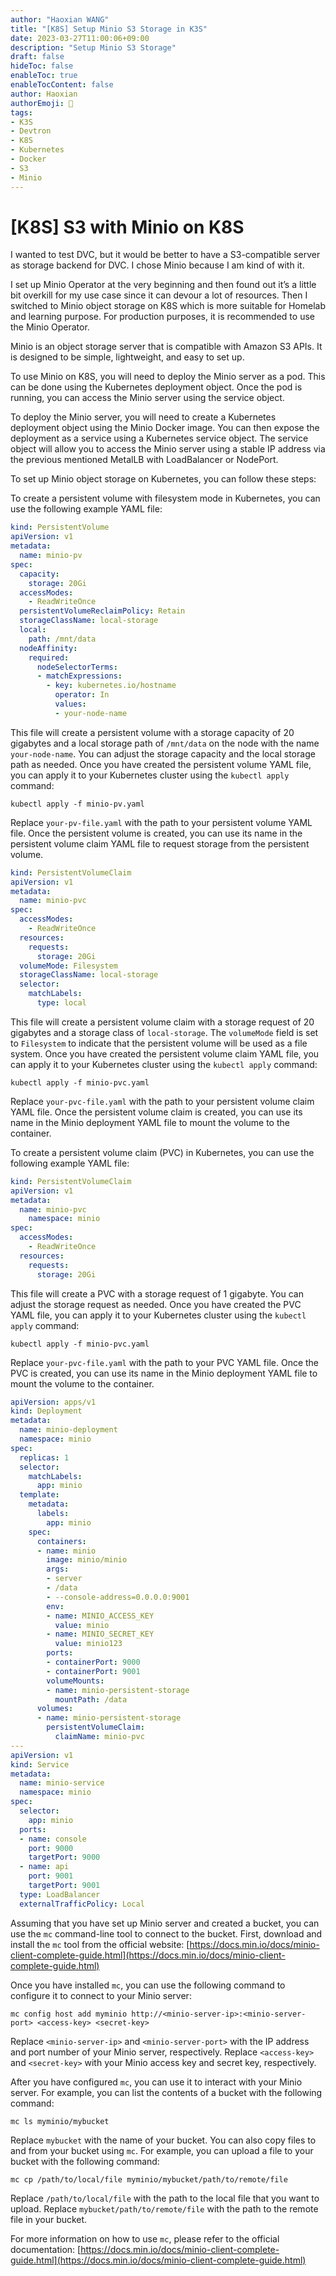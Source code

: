 ```yaml
---
author: "Haoxian WANG"
title: "[K8S] Setup Minio S3 Storage in K3S"
date: 2023-03-27T11:00:06+09:00
description: "Setup Minio S3 Storage"
draft: false
hideToc: false
enableToc: true
enableTocContent: false
author: Haoxian
authorEmoji: 👻
tags: 
- K3S
- Devtron
- K8S
- Kubernetes 
- Docker
- S3
- Minio
---
```


# [K8S] S3 with Minio on K8S

I wanted to test DVC, but it would be better to have a S3-compatible server as storage backend for DVC. I chose Minio because I am kind of with it. 

I set up Minio Operator at the very beginning and then found out it’s a little bit overkill for my use case since it can devour a lot of resources. Then I switched to Minio object storage on K8S which is more suitable for Homelab and learning purpose. For production purposes, it is recommended to use the Minio Operator.

Minio is an object storage server that is compatible with Amazon S3 APIs. It is designed to be simple, lightweight, and easy to set up. 

To use Minio on K8S, you will need to deploy the Minio server as a pod. This can be done using the Kubernetes deployment object. Once the pod is running, you can access the Minio server using the service object.

To deploy the Minio server, you will need to create a Kubernetes deployment object using the Minio Docker image. You can then expose the deployment as a service using a Kubernetes service object. The service object will allow you to access the Minio server using a stable IP address via the previous mentioned MetalLB with LoadBalancer or NodePort. 

To set up Minio object storage on Kubernetes, you can follow these steps:

To create a persistent volume with filesystem mode in Kubernetes, you can use the following example YAML file:

```YAML
kind: PersistentVolume
apiVersion: v1
metadata:
  name: minio-pv
spec:
  capacity:
    storage: 20Gi
  accessModes:
    - ReadWriteOnce
  persistentVolumeReclaimPolicy: Retain
  storageClassName: local-storage
  local:
    path: /mnt/data
  nodeAffinity:
    required:
      nodeSelectorTerms:
      - matchExpressions:
        - key: kubernetes.io/hostname
          operator: In
          values:
          - your-node-name

```

This file will create a persistent volume with a storage capacity of 20 gigabytes and a local storage path of `/mnt/data` on the node with the name `your-node-name`. You can adjust the storage capacity and the local storage path as needed. Once you have created the persistent volume YAML file, you can apply it to your Kubernetes cluster using the `kubectl apply` command:

```Shell
kubectl apply -f minio-pv.yaml

```

Replace `your-pv-file.yaml` with the path to your persistent volume YAML file. Once the persistent volume is created, you can use its name in the persistent volume claim YAML file to request storage from the persistent volume.

```YAML
kind: PersistentVolumeClaim
apiVersion: v1
metadata:
  name: minio-pvc
spec:
  accessModes:
    - ReadWriteOnce
  resources:
    requests:
      storage: 20Gi
  volumeMode: Filesystem
  storageClassName: local-storage
  selector:
    matchLabels:
      type: local

```

This file will create a persistent volume claim with a storage request of 20 gigabytes and a storage class of `local-storage`. The `volumeMode` field is set to `Filesystem` to indicate that the persistent volume will be used as a file system. Once you have created the persistent volume claim YAML file, you can apply it to your Kubernetes cluster using the `kubectl apply` command:

```Shell
kubectl apply -f minio-pvc.yaml

```

Replace `your-pvc-file.yaml` with the path to your persistent volume claim YAML file. Once the persistent volume claim is created, you can use its name in the Minio deployment YAML file to mount the volume to the container.

To create a persistent volume claim (PVC) in Kubernetes, you can use the following example YAML file:

```YAML
kind: PersistentVolumeClaim
apiVersion: v1
metadata:
  name: minio-pvc
	namespace: minio
spec:
  accessModes:
    - ReadWriteOnce
  resources:
    requests:
      storage: 20Gi
```

This file will create a PVC with a storage request of 1 gigabyte. You can adjust the storage request as needed. Once you have created the PVC YAML file, you can apply it to your Kubernetes cluster using the `kubectl apply` command:

```Shell
kubectl apply -f minio-pvc.yaml

```

Replace `your-pvc-file.yaml` with the path to your PVC YAML file. Once the PVC is created, you can use its name in the Minio deployment YAML file to mount the volume to the container.

```YAML
apiVersion: apps/v1
kind: Deployment
metadata:
  name: minio-deployment
  namespace: minio
spec:
  replicas: 1
  selector:
    matchLabels:
      app: minio
  template:
    metadata:
      labels:
        app: minio
    spec:
      containers:
      - name: minio
        image: minio/minio
        args:
        - server
        - /data
        - --console-address=0.0.0.0:9001
        env:
        - name: MINIO_ACCESS_KEY
          value: minio
        - name: MINIO_SECRET_KEY
          value: minio123
        ports:
        - containerPort: 9000
        - containerPort: 9001
        volumeMounts:
        - name: minio-persistent-storage
          mountPath: /data
      volumes:
      - name: minio-persistent-storage
        persistentVolumeClaim:
          claimName: minio-pvc
---
apiVersion: v1
kind: Service
metadata:
  name: minio-service
  namespace: minio
spec:
  selector:
    app: minio
  ports:
  - name: console
    port: 9000
    targetPort: 9000
  - name: api
    port: 9001
    targetPort: 9001
  type: LoadBalancer
  externalTrafficPolicy: Local
```

Assuming that you have set up Minio server and created a bucket, you can use the `mc` command-line tool to connect to the bucket. First, download and install the `mc` tool from the official website: [https://docs.min.io/docs/minio-client-complete-guide.html](https://docs.min.io/docs/minio-client-complete-guide.html)

Once you have installed `mc`, you can use the following command to configure it to connect to your Minio server:

```Shell
mc config host add myminio http://<minio-server-ip>:<minio-server-port> <access-key> <secret-key>
```

Replace `<minio-server-ip>` and `<minio-server-port>` with the IP address and port number of your Minio server, respectively. Replace `<access-key>` and `<secret-key>` with your Minio access key and secret key, respectively.

After you have configured `mc`, you can use it to interact with your Minio server. For example, you can list the contents of a bucket with the following command:

```Shell
mc ls myminio/mybucket
```

Replace `mybucket` with the name of your bucket. You can also copy files to and from your bucket using `mc`. For example, you can upload a file to your bucket with the following command:

```Shell
mc cp /path/to/local/file myminio/mybucket/path/to/remote/file
```

Replace `/path/to/local/file` with the path to the local file that you want to upload. Replace `mybucket/path/to/remote/file` with the path to the remote file in your bucket.

For more information on how to use `mc`, please refer to the official documentation: [https://docs.min.io/docs/minio-client-complete-guide.html](https://docs.min.io/docs/minio-client-complete-guide.html)